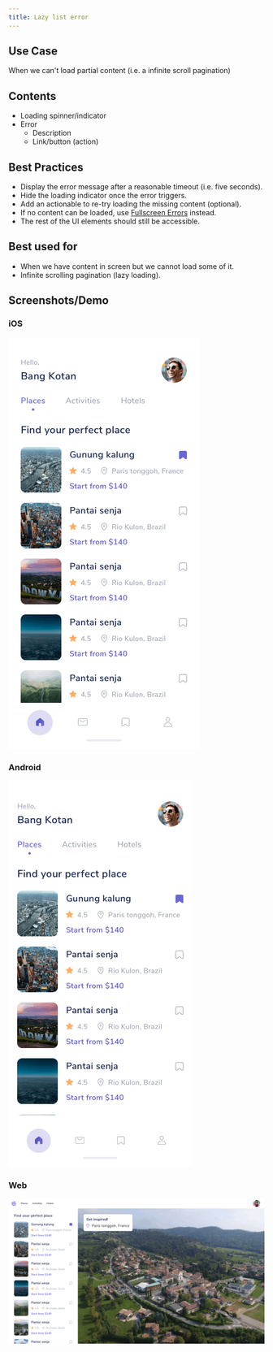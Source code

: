 ```yaml
---
title: Lazy list error
---
```

## Use Case
When we can't load partial content (i.e. a infinite scroll pagination)

## Contents
* Loading spinner/indicator
* Error
	* Description
	* Link/button (action)

## Best Practices
* Display the error message after a reasonable timeout (i.e. five seconds).
* Hide the loading indicator once the error triggers.
* Add an actionable to re-try loading the missing content (optional).
* If no content can be loaded, use [Fullscreen Errors](../fullscreen-error/fullscreen-error) instead.
* The rest of the UI elements should still be accessible.

## Best used for
* When we have content in screen but we cannot load some of it.
* Infinite scrolling pagination (lazy loading).

## Screenshots/Demo
### iOS
![](lazyloading-error-ios.gif)

### Android
![](lazyloading-error-android.gif)

### Web
![](lazyloading-error-web.gif)

